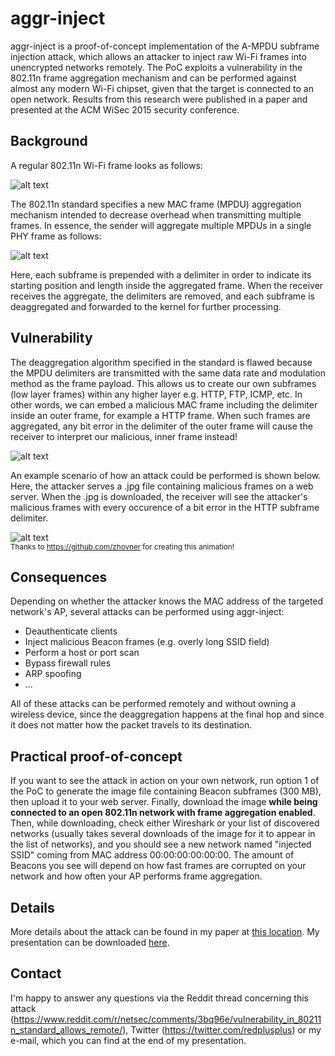 aggr-inject
===========

aggr-inject is a proof-of-concept implementation of the A-MPDU subframe injection attack, which allows an attacker to inject raw Wi-Fi frames into unencrypted networks remotely. The PoC exploits a vulnerability in the 802.11n frame aggregation mechanism and can be performed against almost any modern Wi-Fi chipset, given that the target is connected to an open network. Results from this research were published in a paper and presented at the ACM WiSec 2015 security conference.


Background
----------

A regular 802.11n Wi-Fi frame looks as follows:

![alt text](https://github.com/rpp0/aggr-inject/blob/master/images/plcp.png "Regular 802.11n Wi-Fi frame")

The 802.11n standard specifies a new MAC frame (MPDU) aggregation mechanism intended to decrease overhead when transmitting multiple frames. In essence, the sender will aggregate multiple MPDUs in a single PHY frame as follows:

![alt text](https://github.com/rpp0/aggr-inject/blob/master/images/ampdu.png "A-MPDU frame aggregation")

Here, each subframe is prepended with a delimiter in order to indicate its starting position and length inside the aggregated frame. When the receiver receives the aggregate, the delimiters are removed, and each subframe is deaggregated and forwarded to the kernel for further processing.


Vulnerability
-------------

The deaggregation algorithm specified in the standard is flawed because the MPDU delimiters are transmitted with the same data rate and modulation method as the frame payload. This allows us to create our own subframes (low layer frames) within any higher layer e.g. HTTP, FTP, ICMP, etc. In other words, we can embed a malicious MAC frame including the delimiter inside an outer frame, for example a HTTP frame. When such frames are aggregated, any bit error in the delimiter of the outer frame will cause the receiver to interpret our malicious, inner frame instead!

![alt text](https://github.com/rpp0/aggr-inject/blob/master/images/attack.png "Packet-in-packet style attack")

An example scenario of how an attack could be performed is shown below. Here, the attacker serves a .jpg file containing malicious frames on a web server. When the .jpg is downloaded, the receiver will see the attacker's malicious frames with every occurence of a bit error in the HTTP subframe delimiter.

![alt text](https://github.com/rpp0/aggr-inject/blob/master/images/setup.gif "Attack scenario")
<br/>
<sup>Thanks to https://github.com/zhovner for creating this animation!</sup>


Consequences
------------

Depending on whether the attacker knows the MAC address of the targeted network's AP, several attacks can be performed using aggr-inject:
- Deauthenticate clients
- Inject malicious Beacon frames (e.g. overly long SSID field)
- Perform a host or port scan
- Bypass firewall rules
- ARP spoofing
- ...

All of these attacks can be performed remotely and without owning a wireless device, since the deaggregation happens at the final hop and since it does not matter how the packet travels to its destination. 


Practical proof-of-concept
--------------------------

If you want to see the attack in action on your own network, run option 1 of the PoC to generate the image file containing Beacon subframes (300 MB), then upload it to your web server. Finally, download the image **while being connected to an open 802.11n network with frame aggregation enabled**. Then, while downloading, check either Wireshark or your list of discovered networks (usually takes several downloads of the image for it to appear in the list of networks), and you should see a new network named "injected SSID" coming from MAC address 00:00:00:00:00:00. The amount of Beacons you see will depend on how fast frames are corrupted on your network and how often your AP performs frame aggregation.


Details
-------

More details about the attack can be found in my paper at [this location](https://github.com/rpp0/aggr-inject/blob/master/paper/ampdu_inj_wisec2015.pdf). My presentation can be downloaded [here](https://github.com/rpp0/aggr-inject/blob/master/presentation/wisec2015.pdf).


Contact
-------

I'm happy to answer any questions via the Reddit thread concerning this attack (https://www.reddit.com/r/netsec/comments/3bq96e/vulnerability_in_80211n_standard_allows_remote/), Twitter (https://twitter.com/redplusplus) or my e-mail, which you can find at the end of my presentation.
